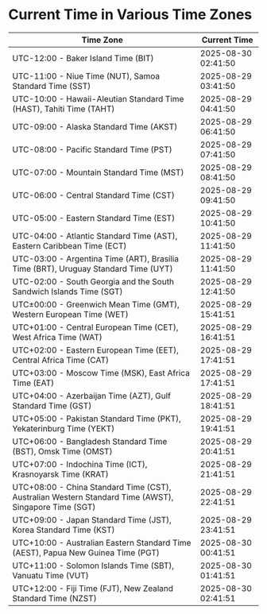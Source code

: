 # Current Time in Various Time Zones

| Time Zone | Current Time |
|-----------|--------------|
| UTC-12:00 - Baker Island Time (BIT) | 2025-08-30 02:41:50 |
| UTC-11:00 - Niue Time (NUT), Samoa Standard Time (SST) | 2025-08-29 03:41:50 |
| UTC-10:00 - Hawaii-Aleutian Standard Time (HAST), Tahiti Time (TAHT) | 2025-08-29 04:41:50 |
| UTC-09:00 - Alaska Standard Time (AKST) | 2025-08-29 06:41:50 |
| UTC-08:00 - Pacific Standard Time (PST) | 2025-08-29 07:41:50 |
| UTC-07:00 - Mountain Standard Time (MST) | 2025-08-29 08:41:50 |
| UTC-06:00 - Central Standard Time (CST) | 2025-08-29 09:41:50 |
| UTC-05:00 - Eastern Standard Time (EST) | 2025-08-29 10:41:50 |
| UTC-04:00 - Atlantic Standard Time (AST), Eastern Caribbean Time (ECT) | 2025-08-29 11:41:50 |
| UTC-03:00 - Argentina Time (ART), Brasília Time (BRT), Uruguay Standard Time (UYT) | 2025-08-29 11:41:50 |
| UTC-02:00 - South Georgia and the South Sandwich Islands Time (SGT) | 2025-08-29 12:41:50 |
| UTC±00:00 - Greenwich Mean Time (GMT), Western European Time (WET) | 2025-08-29 15:41:51 |
| UTC+01:00 - Central European Time (CET), West Africa Time (WAT) | 2025-08-29 16:41:51 |
| UTC+02:00 - Eastern European Time (EET), Central Africa Time (CAT) | 2025-08-29 17:41:51 |
| UTC+03:00 - Moscow Time (MSK), East Africa Time (EAT) | 2025-08-29 17:41:51 |
| UTC+04:00 - Azerbaijan Time (AZT), Gulf Standard Time (GST) | 2025-08-29 18:41:51 |
| UTC+05:00 - Pakistan Standard Time (PKT), Yekaterinburg Time (YEKT) | 2025-08-29 19:41:51 |
| UTC+06:00 - Bangladesh Standard Time (BST), Omsk Time (OMST) | 2025-08-29 20:41:51 |
| UTC+07:00 - Indochina Time (ICT), Krasnoyarsk Time (KRAT) | 2025-08-29 21:41:51 |
| UTC+08:00 - China Standard Time (CST), Australian Western Standard Time (AWST), Singapore Time (SGT) | 2025-08-29 22:41:51 |
| UTC+09:00 - Japan Standard Time (JST), Korea Standard Time (KST) | 2025-08-29 23:41:51 |
| UTC+10:00 - Australian Eastern Standard Time (AEST), Papua New Guinea Time (PGT) | 2025-08-30 00:41:51 |
| UTC+11:00 - Solomon Islands Time (SBT), Vanuatu Time (VUT) | 2025-08-30 01:41:51 |
| UTC+12:00 - Fiji Time (FJT), New Zealand Standard Time (NZST) | 2025-08-30 02:41:51 |
